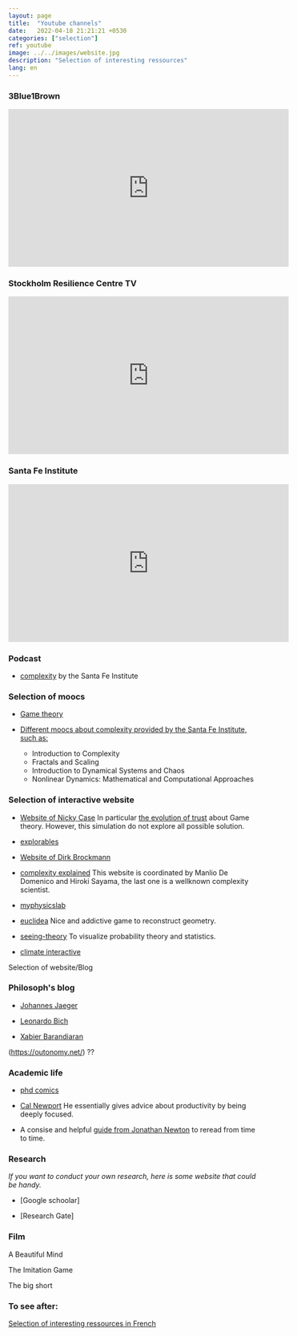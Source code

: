 ```yaml
---
layout: page
title:  "Youtube channels"
date:   2022-04-18 21:21:21 +0530
categories: ["selection"]
ref: youtube
image: ../../images/website.jpg
description: "Selection of interesting ressources"
lang: en
---
```


### 3Blue1Brown

<iframe width="560" height="315" src="https://www.youtube.com/embed/lG4VkPoG3ko" title="YouTube video player" frameborder="0" allow="accelerometer; autoplay; clipboard-write; encrypted-media; gyroscope; picture-in-picture" allowfullscreen></iframe>


### Stockholm Resilience Centre TV

<iframe width="560" height="315" src="https://www.youtube.com/embed/ByXM47Ri1Kc" title="YouTube video player" frameborder="0" allow="accelerometer; autoplay; clipboard-write; encrypted-media; gyroscope; picture-in-picture" allowfullscreen></iframe>

### Santa Fe Institute

<iframe width="560" height="315" src="https://www.youtube.com/embed/V5tUM5aLHPA" title="YouTube video player" frameborder="0" allow="accelerometer; autoplay; clipboard-write; encrypted-media; gyroscope; picture-in-picture" allowfullscreen></iframe>


### Podcast

- [complexity](https://complexity.simplecast.com/) by the Santa Fe Institute



### Selection of moocs

- [Game theory](https://www.coursera.org/learn/game-theory-1)


- [Different moocs about complexity provided by the Santa Fe Institute, such as:](https://www.complexityexplorer.org/courses)
	+ Introduction to Complexity
	+ Fractals and Scaling
	+ Introduction to Dynamical Systems and Chaos
	+ Nonlinear Dynamics: Mathematical and Computational Approaches


### Selection of interactive website

- [Website of Nicky Case](https://ncase.me/) In particular  [the evolution of trust](https://ncase.me/trust/) about Game theory. However, this simulation do not explore all possible solution.

- [explorables](https://explorabl.es/)

- [Website of Dirk Brockmann](https://www.complexity-explorables.org/)

- [complexity explained](https://complexityexplained.github.io/) This website is coordinated by Manlio De Domenico and Hiroki Sayama, the last one is a wellknown complexity scientist.

- [myphysicslab](https://www.myphysicslab.com/)

- [euclidea](https://www.euclidea.xyz/en/game/packs) Nice and addictive game to reconstruct geometry.

- [seeing-theory](https://seeing-theory.brown.edu/index.html) To visualize probability theory and statistics.

- [climate interactive](https://en-roads.climateinteractive.org/scenario.html?v=22.8.0&p50=0.3)


Selection of website/Blog



### Philosoph's blog

- [Johannes Jaeger](http://www.johannesjaeger.eu/blog.html)

- [Leonardo Bich](https://leonardobich.wordpress.com/)

- [Xabier Barandiaran](https://xabier.barandiaran.net/)

(https://outonomy.net/) ??

### Academic life

- [phd comics](https://phdcomics.com/)

- [Cal Newport](https://www.calnewport.com/blog/) He essentially gives advice about productivity by being deeply focused.

- A consise and helpful [guide from Jonathan Newton](https://jonathannewton.net/wp-content/uploads/An%20alternative%20guide%20for%20the%20young%20economist.pdf) to reread from time to time.

### Research

*If you want to conduct your own research, here is some website that could be handy.*

- [Google schoolar]

- [Research Gate]



### Film

A Beautiful Mind

The Imitation Game

The big short




### To see after:

[Selection of interesting ressources in French](../selection_en)




<!-- Global site tag (gtag.js) - Google Analytics -->
<script async src="https://www.googletagmanager.com/gtag/js?id=G-VPTWJKGKTG"></script>
<script>
  window.dataLayer = window.dataLayer || [];
  function gtag(){dataLayer.push(arguments);}
  gtag('js', new Date());

  gtag('config', 'G-VPTWJKGKTG');
</script>